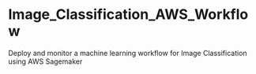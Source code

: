 # Image_Classification_AWS_Workflow
Deploy and monitor a machine learning workflow for Image Classification using AWS Sagemaker 
